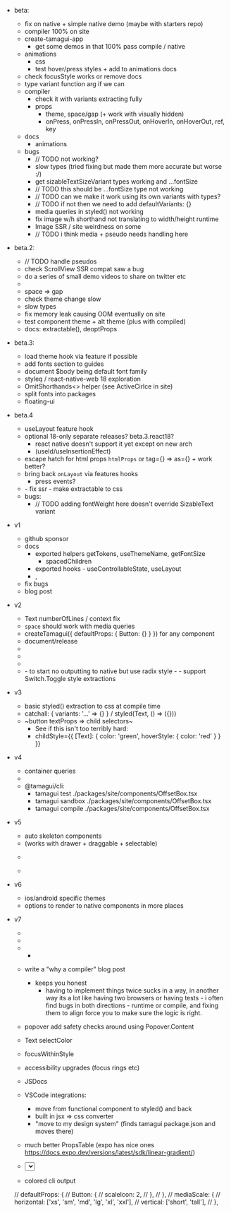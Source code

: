 - beta:
  - fix on native + simple native demo (maybe with starters repo)
  - compiler 100% on site
  - create-tamagui-app
    - get some demos in that 100% pass compile / native
  - animations
    - css
    - test hover/press styles + add to animations docs
  - check focusStyle works or remove docs
  - type variant function arg if we can
  - compiler
    - check it with variants extracting fully
    - props
      - theme, space/gap  (+ work with visually hidden)
      - onPress, onPressIn, onPressOut, onHoverIn, onHoverOut, ref, key
  - docs
    - animations
  - bugs
    - // TODO not working?
    - slow types (tried fixing but made them more accurate but worse :/)
    - get sizableTextSizeVariant types working and ...fontSize
    - // TODO this should be ...fontSize type not working
    - // TODO can we make it work using its own variants with types?
    - // TODO if not then we need to add defaultVariants: {}
    - media queries in styled() not working
    - fix image w/h shorthand not translating to width/height runtime
    - Image SSR / site weirdness on some
    - // TODO i think media + pseudo needs handling here

- beta.2: 
  - // TODO handle pseudos
  - check ScrollView SSR compat saw a bug
  - do a series of small demo videos to share on twitter etc
  - <BlurView />
  - space => gap
  - check theme change slow
  - slow types
  - fix memory leak causing OOM eventually on site
  - test component theme + alt theme (plus with compiled)
  - docs: extractable(), deoptProps

- beta.3:
  - load theme hook via feature if possible
  - add fonts section to guides
  - document $body being default font family
  - styleq / react-native-web 18 exploration
  - OmitShorthands<> helper (see ActiveCirlce in site)
  - split fonts into packages
  - floating-ui

- beta.4
  - useLayout feature hook
  - optional 18-only separate releases? beta.3.react18?
    - react native doesn't support it yet except on new arch
    - (useId/useInsertionEffect)
  - escape hatch for html props `htmlProps` or tag={} => as={} + work better?
  - bring back `onLayout` via features hooks
    - press events?
  - <LinearGradient />
    - fix ssr
    - make extractable to css
  - bugs:
    - // TODO adding fontWeight here doesn't override SizableText variant

- v1
  - github sponsor
  - docs
    - exported helpers getTokens, useThemeName, getFontSize
      - spacedChildren
    - exported hooks - useControllableState, useLayout
    - <SizableFrame />, <EnsureFlexed />
  - fix bugs
  - blog post

- v2
  - Text numberOfLines / context fix
  - `space` should work with media queries
  - createTamagui({ defaultProps: { Button: {} } }) for any component
  - document/release <ThemeReverse />
  - <Tabs />
  - <Label />
  - <ListItem />
  - <Switch />
    - to start no outputting to native but use radix style
    - <Switch><Switch.Toogle /></Switch>
    - support Switch.Toggle style extractions

- v3
  - basic styled() extraction to css at compile time
  - catchall: { variants: '...' => {} } / styled(Text, () => ({}))
  - ~button textProps => child selectors~
    - See if this isn't too terribly hard:
    - childStyle={{
        [Text]: {
          color: 'green',
          hoverStyle: {
            color: 'red'
          }
        }
      }}

- v4
  - container queries
  - <Scale />
  - @tamagui/cli: 
    - tamagui test ./packages/site/components/OffsetBox.tsx
    - tamagui sandbox ./packages/site/components/OffsetBox.tsx
    - tamagui compile ./packages/site/components/OffsetBox.tsx

- v5
  - auto skeleton components
  - <List /> (works with drawer + draggable + selectable)
  - <Menu />
  - <MenuDrawer />

- v6
  - ios/android specific themes
  - options to render to native components in more places

- v7
  - <Group />
  - <Combobox />
  - <UL /> <LI /> <OL />

- write a "why a compiler" blog post
  - keeps you honest
    - having to implement things twice sucks in a way, in another way its a lot like having two browsers or having tests - i often find bugs in both directions - runtime or compile, and fixing them to align force you to make sure the logic is right.
- popover add safety checks around using Popover.Content
- Text selectColor
- focusWithinStyle
- accessibility upgrades (focus rings etc)
- JSDocs
- VSCode integrations:
  - move from functional component to styled() and back
  - built in jsx => css converter
  - "move to my design system" (finds tamagui package.json and moves there)
- much better PropsTable (expo has nice ones https://docs.expo.dev/versions/latest/sdk/linear-gradient/)
- <Select />
- colored cli output

// defaultProps: {
  //   Button: {
  //     scaleIcon: 2,
  //   },
  // },
  // mediaScale: {
  //   horizontal: ['xs', 'sm', 'md', 'lg', 'xl', 'xxl'],
  //   vertical: ['short', 'tall'],
  // },
